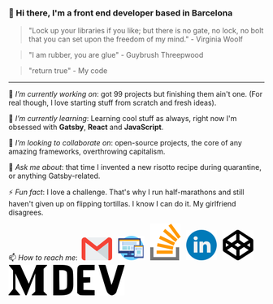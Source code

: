 ### 👋 Hi there, I'm a front end developer based in Barcelona 

> "Lock up your libraries if you like; but there is no gate, no lock, no bolt that you can set upon the freedom of my mind." - Virginia Woolf

> "I am rubber, you are glue" - Guybrush Threepwood

> "return true" - My code 
-----

 🔭 *I’m currently working on*: got 99 projects but finishing them ain't one. (For real though, I love starting stuff from scratch and fresh ideas).
 
 🌱 *I’m currently learning*: Learning cool stuff as always, right now I'm obsessed with **Gatsby**, **React** and **JavaScript**. 
 
 👯 *I’m looking to collaborate on*: open-source projects, the core of any amazing frameworks, overthrowing capitalism. 
 
 💬 *Ask me about*: that time I invented a new risotto recipe during quarantine, or anything Gatsby-related.
 
 ⚡ *Fun fact*: I love a challenge. That's why I run half-marathons and still haven't given up on flipping tortillas. I know I can do it. My girlfriend disagrees.
 
 📫 *How to reach me*: &nbsp;[![StackOverflow][1]][2] &nbsp; [![LinkedIn][3]][4] &nbsp; [![CodePen][5]][6] &nbsp; [![CodePen][7]][8] &nbsp; [![CodePen][9]][10] &nbsp; [![CodePen][11]][12] &nbsp; [![CodePen][13]][14]


[1]:  https://raw.githubusercontent.com/fbuireu/fbuireu/e1d63569c2132c328023d57f8ff69fb000b6b63c/assets/svg/mail.svg
[2]:  mailto:fbuireu@gmail.com "Email"

[3]:  https://raw.githubusercontent.com/fbuireu/fbuireu/e1d63569c2132c328023d57f8ff69fb000b6b63c/assets/svg/web.svg
[4]:  https://ferranbuireu.dev "Personal Website"

[5]:  https://raw.githubusercontent.com/fbuireu/fbuireu/e1d63569c2132c328023d57f8ff69fb000b6b63c/assets/svg/stack-overflow.svg
[6]:  https://stackoverflow.com/users/5585371/ferran-buireu "StackOverflow"

[7]:  https://raw.githubusercontent.com/fbuireu/fbuireu/e1d63569c2132c328023d57f8ff69fb000b6b63c/assets/svg/linkedin.svg
[8]:  https://www.linkedin.com/in/ferran-buireu/ "LinkedIn"

[9]:  https://raw.githubusercontent.com/fbuireu/fbuireu/e1d63569c2132c328023d57f8ff69fb000b6b63c/assets/svg/codepen.svg
[10]:  https://codepen.io/fbuireu "CodePen"

[11]:  https://raw.githubusercontent.com/fbuireu/fbuireu/e1d63569c2132c328023d57f8ff69fb000b6b63c/assets/svg/medium.svg
[12]:  https://medium.com/@fbuireu "Medium"

[13]:  https://raw.githubusercontent.com/fbuireu/fbuireu/e1d63569c2132c328023d57f8ff69fb000b6b63c/assets/svg/dev.svg
[14]: https://dev.to/fbuireu "Dev.to"

[15]:  https://raw.githubusercontent.com/fbuireu/fbuireu/e1d63569c2132c328023d57f8ff69fb000b6b63c/assets/svg/twitter.svg
[16]:  https://twitter.com/fbuireu "Twitter"

[17]:  https://raw.githubusercontent.com/fbuireu/fbuireu/e1d63569c2132c328023d57f8ff69fb000b6b63c/assets/svg/strava.svg
[18]:  https://www.strava.com/athletes/19488414 "Strava"